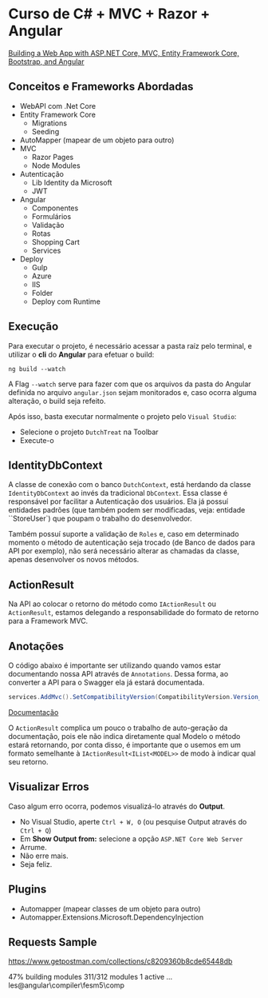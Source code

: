 # Curso de C# + MVC + Razor + Angular

[Building a Web App with ASP.NET Core, MVC, Entity Framework Core, Bootstrap, and Angular](https://app.pluralsight.com/library/courses/aspnetcore-mvc-efcore-bootstrap-angular-web/table-of-contents)

## Conceitos e Frameworks Abordadas
- WebAPI com .Net Core
- Entity Framework Core
	- Migrations
	- Seeding
- AutoMapper (mapear de um objeto para outro)
- MVC
	- Razor Pages
	- Node Modules
- Autenticação
	- Lib Identity da Microsoft
	- JWT
- Angular
	- Componentes
	- Formulários
	- Validação
	- Rotas
	- Shopping Cart
	- Services
- Deploy
	- Gulp
	- Azure
	- IIS
	- Folder
	- Deploy com Runtime

## Execução
Para executar o projeto, é necessário acessar a pasta raíz pelo terminal, e utilizar o **cli** do **Angular** para efetuar o build:
```shell
ng build --watch
```
A Flag `--watch` serve para fazer com que os arquivos da pasta do Angular definida no arquivo `angular.json` sejam monitorados e, caso ocorra alguma alteração, o build seja refeito.

Após isso, basta executar normalmente o projeto pelo `Visual Studio`:
- Selecione o projeto `DutchTreat` na Toolbar
- Execute-o

## IdentityDbContext
A classe de conexão com o banco `DutchContext`, está herdando da classe `IdentityDbContext` ao invés da tradicional `DbContext`.
Essa classe é responsável por facilitar a Autenticação dos usuários. Ela já possuí entidades padrões (que também podem ser modificadas, veja: entidade ``StoreUser`) que poupam o trabalho do desenvolvedor.

Também possuí suporte a validação de `Roles` e, caso em determinado momento o método de autenticação seja trocado (de Banco de dados para API por exemplo), não será necessário alterar as chamadas da classe, apenas desenvolver os novos métodos.

## ActionResult
Na API ao colocar o retorno do método como `IActionResult` ou `ActionResult`, estamos delegando a responsabilidade do formato de retorno para a Framework MVC.

## Anotações
O código abaixo é importante ser utilizando quando vamos estar documentando nossa API através de `Annotations`. Dessa forma, ao converter a API para o Swagger ela já estará documentada.
```C#
services.AddMvc().SetCompatibilityVersion(CompatibilityVersion.Version_2_1);
```

[Documentação](https://docs.microsoft.com/en-us/aspnet/core/tutorials/web-api-help-pages-using-swagger?view=aspnetcore-2.2)

O `ActionResult` complica um pouco o trabalho de auto-geração da documentação, pois ele não indica diretamente qual Modelo o método estará retornando, por conta disso, é importante que o usemos em um formato semelhante à `IActionResult<IList<MODEL>>` de modo à indicar qual seu retorno.

## Visualizar Erros
Caso algum erro ocorra, podemos visualizá-lo através do **Output**.

- No Visual Studio, aperte `Ctrl + W, O` (ou pesquise Output através do `Ctrl + Q`)
- Em **Show Output from:** selecione a opção `ASP.NET Core Web Server`
- Arrume.
- Não erre mais.
- Seja feliz.

## Plugins
- Automapper (mapear classes de um objeto para outro)
- Automapper.Extensions.Microsoft.DependencyInjection

## Requests Sample
https://www.getpostman.com/collections/c8209360b8cde65448db
 



 47% building modules 311/312 modules 1 active …les\@angular\compiler\fesm5\comp
